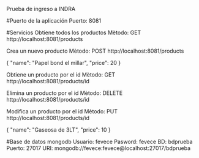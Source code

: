 Prueba de ingreso a INDRA

#Puerto de la aplicación
Puerto: 8081

#Servicios
Obtiene todos los productos
Mètodo: GET
http://localhost:8081/products


Crea un nuevo producto
Mètodo: POST
http://localhost:8081/products

{
    "name": "Papel bond el millar",
    "price": 20
}


Obtiene un producto por el id
Mètodo: GET
http://localhost:8081/products/id


Elimina un producto por el id
Mètodo: DELETE
http://localhost:8081/products/id


Modifica un producto por el id
Mètodo: PUT
http://localhost:8081/products/id

{
    "name": "Gaseosa de 3LT",
    "price": 10
}

#Base de datos mongodb
Usuario: fevece
Pasword: fevece
BD: bdprueba
Puerto: 27017
URI: mongodb://fevece:fevece@localhost:27017/bdprueba
